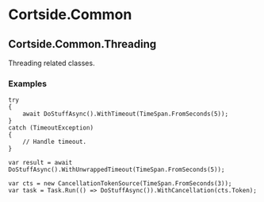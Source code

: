 # Cortside.Common

## Cortside.Common.Threading
Threading related classes.
### Examples
```
try
{
    await DoStuffAsync().WithTimeout(TimeSpan.FromSeconds(5));
}
catch (TimeoutException)
{
    // Handle timeout.
}
```
```
var result = await DoStuffAsync().WithUnwrappedTimeout(TimeSpan.FromSeconds(5));

```
```
var cts = new CancellationTokenSource(TimeSpan.FromSeconds(3));
var task = Task.Run(() => DoStuffAsync()).WithCancellation(cts.Token);
```

